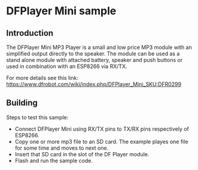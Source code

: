 # DFPlayer Mini sample

## Introduction

The DFPlayer Mini MP3 Player is a small and low price MP3 module with an simplified output directly to the speaker. The module can be used as a stand alone module with attached battery, speaker and push buttons or used in combination with an ESP8266 via RX/TX.

For more details see this link: https://www.dfrobot.com/wiki/index.php/DFPlayer_Mini_SKU:DFR0299

## Building

Steps to test this sample:
* Connect DFPlayer Mini using RX/TX pins to TX/RX pins respectively of ESP8266.
* Copy one or more mp3 file to an SD card. The example playes one file for some time and moves to next one.
* Insert that SD card in the slot of the DF Player module.
* Flash and run the sample code.
